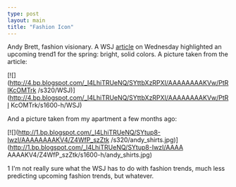 ```yaml
---
type: post
layout: main
title: "Fashion Icon"
---
```

Andy Brett, fashion visionary. A WSJ
[article](http://online.wsj.com/article/SB123370744577745715.html) on
Wednesday highlighted an upcoming trend1 for the spring: bright, solid colors.
A picture taken from the article:

  
[![](http://4.bp.blogspot.com/_I4LhiTRUeNQ/SYttbXzRPXI/AAAAAAAAKVw/PtRIKcOMTrk
/s320/WSJ)](http://4.bp.blogspot.com/_I4LhiTRUeNQ/SYttbXzRPXI/AAAAAAAAKVw/PtRI
KcOMTrk/s1600-h/WSJ)

And a picture taken from my apartment a few months ago:

  
[![](http://1.bp.blogspot.com/_I4LhiTRUeNQ/SYtup8-IwzI/AAAAAAAAKV4/Z4WfP_szZtk
/s320/andy_shirts.jpg)](http://1.bp.blogspot.com/_I4LhiTRUeNQ/SYtup8-IwzI/AAAA
AAAAKV4/Z4WfP_szZtk/s1600-h/andy_shirts.jpg)

1 I'm not really sure what the WSJ has to do with fashion trends, much less
predicting upcoming fashion trends, but whatever.

